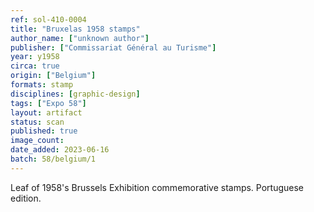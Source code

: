 ```yaml
---
ref: sol-410-0004
title: "Bruxelas 1958 stamps"
author_name: ["unknown author"]
publisher: ["Commissariat Général au Turisme"]
year: y1958
circa: true
origin: ["Belgium"]
formats: stamp
disciplines: [graphic-design]
tags: ["Expo 58"]
layout: artifact
status: scan
published: true
image_count:
date_added: 2023-06-16
batch: 58/belgium/1
---
```


Leaf of 1958's Brussels Exhibition commemorative stamps. Portuguese edition.
